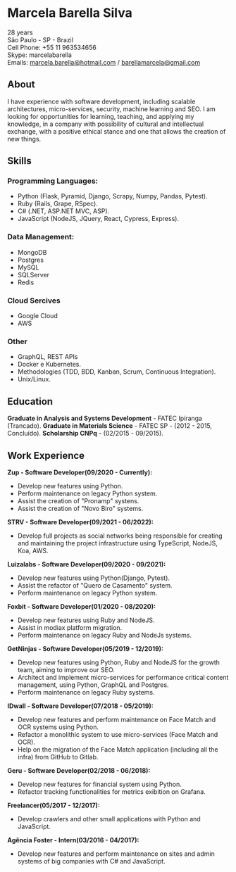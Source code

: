 # Marcela Barella Silva

28 years  
São Paulo - SP - Brazil  
Cell Phone: +55 11 963534656  
Skype: marcelabarella  
Emails: marcela.barella@hotmail.com / barellamarcela@gmail.com  

## About

I have experience with software development, including scalable architectures, micro-services, security, machine learning and SEO.
I am looking for opportunities for learning, teaching, and applying my knowledge, in a company with possibility of cultural and intellectual exchange, with a positive ethical stance and one that allows the creation of new things.


## Skills

### Programming Languages:
- Python (Flask, Pyramid, Django, Scrapy, Numpy, Pandas, Pytest).
- Ruby (Rails, Grape, RSpec).
- C# (.NET, ASP.NET MVC, ASP).
- JavaScript (NodeJS, JQuery, React, Cypress, Express).


### Data Management:
- MongoDB
- Postgres
- MySQL
- SQLServer
- Redis


### Cloud Sercives
- Google Cloud
- AWS


### Other
- GraphQL, REST APIs
- Docker e Kubernetes.
- Methodologies (TDD, BDD, Kanban, Scrum, Continuous Integration).
- Unix/Linux.


## Education
**Graduate in Analysis and Systems Development** - FATEC Ipiranga (Trancado).
**Graduate in Materials Science** - FATEC SP - (2012 - 2015, Concluído).
**Scholarship CNPq** - (02/2015 - 09/2015).


## Work Experience

**Zup - Software Developer(09/2020 - Currently):**
- Develop new features using Python.
- Perform maintenance on legacy Python system.
- Assist the creation of "Pronamp" systens.
- Assist the creation of "Novo Biro" systems.


**STRV - Software Developer(09/2021 - 06/2022):**
- Develop full projects as social networks being responsible for creating and maintaining the project infrastructure using TypeScript, NodeJS, Koa, AWS.


**Luizalabs - Software Developer(09/2020 - 09/2021):**
- Develop new features using Python(Django, Pytest).
- Assist the refactor of "Quero de Casamento" system.
- Perform maintenance on legacy Python system.


**Foxbit - Software Developer(01/2020 - 08/2020):**
- Develop new features using Ruby and NodeJS.
- Assist in modiax platform migration.
- Perform maintenance on legacy Ruby and NodeJs systems.


**GetNinjas - Software Developer(05/2019 - 12/2019):**
- Develop new features using Python, Ruby and NodeJS for the growth team, aiming to improve our SEO.
- Architect and implement micro-services for performance critical content management, using Python, GraphQL and Postgres.
- Perform maintenance on legacy Ruby systems.


**IDwall - Software Developer(07/2018 - 05/2019):**
- Develop new features and perform maintenance on Face Match and OCR systems using Python.
- Refactor a monolithic system to use micro-services (Face Match and OCR).
- Help on the migration of the Face Match application (including all the infra) from GitHub to Gitlab.


**Geru - Software Developer(02/2018 - 06/2018):**
- Develop new features for financial system using Python.
- Refactor tracking functionalities for metrics exibition on Grafana.


**Freelancer(05/2017 - 12/2017):**
- Develop crawlers and other small applications with Python and JavaScript.


**Agência Foster - Intern(03/2016 - 04/2017):**
- Develop new features and perform maintenance on sites and admin systems of big companies with C# and JavaScript.
